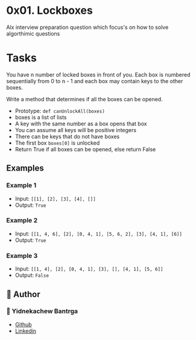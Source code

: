 # 0x01. Lockboxes
<p>Alx interview preparation question which focus's on how to solve algorthimic questions</p>

# Tasks

You have n number of locked boxes in front of you. Each box is numbered sequentially from 0 to n - 1 and each box may contain keys to the other boxes.

Write a method that determines if all the boxes can be opened.

- Prototype: `def canUnlockAll(boxes)`
- boxes is a list of lists
- A key with the same number as a box opens that box
- You can assume all keys will be positive integers
- There can be keys that do not have boxes
- The first box `boxes[0]` is unlocked
- Return True if all boxes can be opened, else return False

## Examples
### Example 1
- Input:  ```[[1], [2], [3], [4], []]```
- Output: ```True```
### Example 2
- Input:  ```[[1, 4, 6], [2], [0, 4, 1], [5, 6, 2], [3], [4, 1], [6]]```
- Output: ```True```
### Example 3
- Input:  `[[1, 4], [2], [0, 4, 1], [3], [], [4, 1], [5, 6]]`
- Output: `False`

## :pencil: **Author**
### :man: Yidnekachew Bantrga
- [Github](https://github.com/Yidne21)
- [Linkedin](https://www.linkedin.com/in/yidnekachew-bantrga-801376234/)

